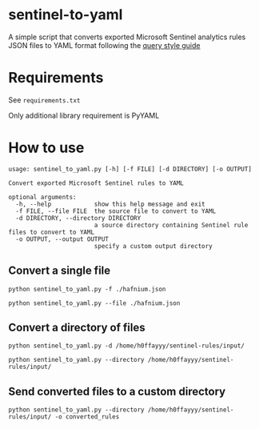 # sentinel-to-yaml

A simple script that converts exported Microsoft Sentinel analytics rules JSON files to YAML format following the [query style guide](https://github.com/Azure/Azure-Sentinel/wiki/Query-Style-Guide)


# Requirements
See `requirements.txt`

Only additional library requirement is PyYAML


# How to use
```
usage: sentinel_to_yaml.py [-h] [-f FILE] [-d DIRECTORY] [-o OUTPUT]

Convert exported Microsoft Sentinel rules to YAML

optional arguments:
  -h, --help            show this help message and exit
  -f FILE, --file FILE  the source file to convert to YAML
  -d DIRECTORY, --directory DIRECTORY
                        a source directory containing Sentinel rule files to convert to YAML
  -o OUTPUT, --output OUTPUT
                        specify a custom output directory

```

## Convert a single file

`python sentinel_to_yaml.py -f ./hafnium.json`

`python sentinel_to_yaml.py --file ./hafnium.json`

## Convert a directory of files

`python sentinel_to_yaml.py -d /home/h0ffayyy/sentinel-rules/input/`

`python sentinel_to_yaml.py --directory /home/h0ffayyy/sentinel-rules/input/`
## Send converted files to a custom directory

`python sentinel_to_yaml.py --directory /home/h0ffayyy/sentinel-rules/input/ -o converted_rules`
